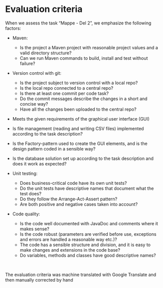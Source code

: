 # Evaluation criteria

When we assess the task “Mappe - Del 2”, we emphasize the following factors:

* Maven:
  * Is the project a Maven project with reasonable project values and a valid directory structure?
  * Can we run Maven commands to build, install and test without failure?


* Version control with git:
  * Is the project subject to version control with a local repo?
  * Is the local repo connected to a central repo?
  * Is there at least one commit per code task?
  * Do the commit messages describe the changes in a short and concise way?
  * Have all the changes been uploaded to the central repo?


* Meets the given requirements of the graphical user interface (GUI)
* Is file management (reading and writing CSV files) implemented according to the task description?
* Is the Factory-pattern used to create the GUI elements, and is the design pattern coded in a sensible way?
* Is the database solution set up according to the task description and does it work as expected?


* Unit testing:
  * Does business-critical code have its own unit tests?
  * Do the unit tests have descriptive names that document what the test does?
  * Do they follow the Arrange-Act-Assert pattern?
  * Are both positive and negative cases taken into account?


* Code quality:
  * Is the code well documented with JavaDoc and comments where it makes sense?
  * Is the code robust (parameters are verified before use, exceptions and errors are handled a reasonable way etc.)?
  * The code has a sensible structure and division, and it is easy to make changes and extensions in the code base?
  * Do variables, methods and classes have good descriptive names?

<br>

The evaluation criteria was machine translated with Google Translate and then manually corrected by hand